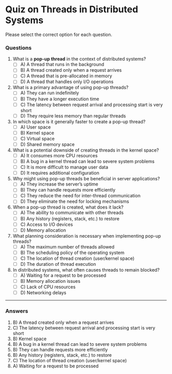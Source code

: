 # Quiz on Threads in Distributed Systems

Please select the correct option for each question.

### Questions

1. What is a **pop-up thread** in the context of distributed systems?
   - [ ] A) A thread that runs in the background
   - [ ] B) A thread created only when a request arrives
   - [ ] C) A thread that is pre-allocated in memory
   - [ ] D) A thread that handles only I/O operations

2. What is a primary advantage of using pop-up threads?
   - [ ] A) They can run indefinitely
   - [ ] B) They have a longer execution time
   - [ ] C) The latency between request arrival and processing start is very short
   - [ ] D) They require less memory than regular threads

3. In which space is it generally faster to create a pop-up thread?
   - [ ] A) User space
   - [ ] B) Kernel space
   - [ ] C) Virtual space
   - [ ] D) Shared memory space

4. What is a potential downside of creating threads in the kernel space?
   - [ ] A) It consumes more CPU resources
   - [ ] B) A bug in a kernel thread can lead to severe system problems
   - [ ] C) It is more difficult to manage user data
   - [ ] D) It requires additional configuration

5. Why might using pop-up threads be beneficial in server applications?
   - [ ] A) They increase the server’s uptime
   - [ ] B) They can handle requests more efficiently
   - [ ] C) They reduce the need for inter-thread communication
   - [ ] D) They eliminate the need for locking mechanisms

6. When a pop-up thread is created, what does it lack?
   - [ ] A) The ability to communicate with other threads
   - [ ] B) Any history (registers, stack, etc.) to restore
   - [ ] C) Access to I/O devices
   - [ ] D) Memory allocation

7. What planning consideration is necessary when implementing pop-up threads?
   - [ ] A) The maximum number of threads allowed
   - [ ] B) The scheduling policy of the operating system
   - [ ] C) The location of thread creation (user/kernel space)
   - [ ] D) The duration of thread execution

8. In distributed systems, what often causes threads to remain blocked?
   - [ ] A) Waiting for a request to be processed
   - [ ] B) Memory allocation issues
   - [ ] C) Lack of CPU resources
   - [ ] D) Networking delays

---

### Answers

1. B) A thread created only when a request arrives
2. C) The latency between request arrival and processing start is very short
3. B) Kernel space
4. B) A bug in a kernel thread can lead to severe system problems
5. B) They can handle requests more efficiently
6. B) Any history (registers, stack, etc.) to restore
7. C) The location of thread creation (user/kernel space)
8. A) Waiting for a request to be processed
